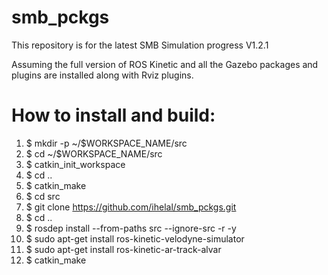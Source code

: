 # smb_pckgs
This repository is for the latest SMB Simulation progress V1.2.1

Assuming the full version of ROS Kinetic and all the Gazebo packages and plugins are installed along with Rviz plugins.

# How to install and build: 
 1. $ mkdir -p ~/$WORKSPACE_NAME/src
 2. $ cd ~/$WORKSPACE_NAME/src
 3. $ catkin_init_workspace
 4. $ cd ..
 5. $ catkin_make
 6. $ cd src
 7. $ git clone https://github.com/ihelal/smb_pckgs.git
 8. $ cd ..
 9. $ rosdep install --from-paths src --ignore-src -r -y
10. $ sudo apt-get install ros-kinetic-velodyne-simulator
11. $ sudo apt-get install ros-kinetic-ar-track-alvar
12. $ catkin_make
